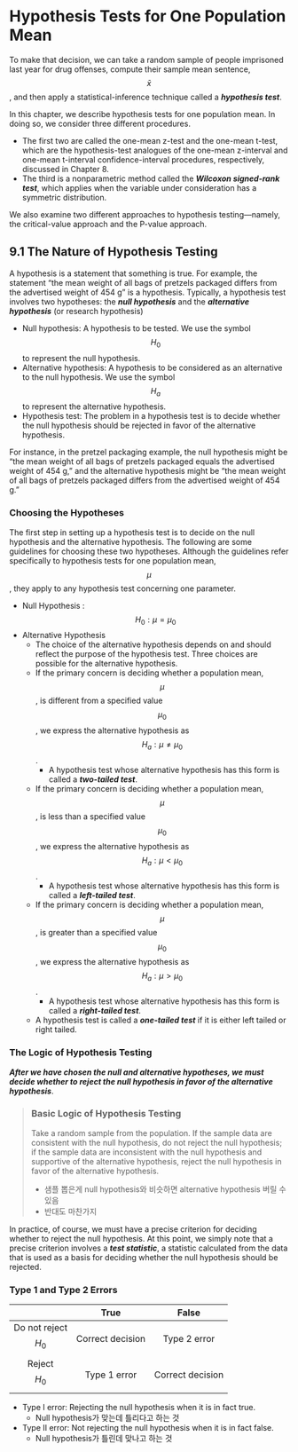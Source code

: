 # Hypothesis Tests for One Population Mean

To make that decision, we can take a random sample of people imprisoned last year for drug offenses, compute their sample mean sentence, $$\bar{x}$$, and then apply a statistical-inference technique called a ***hypothesis test***.

In this chapter, we describe hypothesis tests for one population mean. In doing so, we consider three different procedures.

- The first two are called the one-mean z-test and the one-mean t-test, which are the hypothesis-test analogues of the one-mean z-interval and one-mean t-interval confidence-interval procedures, respectively, discussed in Chapter 8.
- The third is a nonparametric method called the ***Wilcoxon signed-rank test***, which applies when the variable under consideration has a symmetric distribution.

We also examine two different approaches to hypothesis testing—namely, the critical-value approach and the P-value approach.

## 9.1 The Nature of Hypothesis Testing

A hypothesis is a statement that something is true. For example, the statement “the mean weight of all bags of pretzels packaged differs from the advertised weight of 454 g” is a hypothesis. Typically, a hypothesis test involves two hypotheses: the ***null hypothesis*** and the ***alternative hypothesis*** (or research hypothesis)

- Null hypothesis: A hypothesis to be tested. We use the symbol $$H_0$$ to represent the null hypothesis.
- Alternative hypothesis: A hypothesis to be considered as an alternative to the null hypothesis. We use the symbol $$H_a$$ to represent the alternative hypothesis.
- Hypothesis test: The problem in a hypothesis test is to decide whether the null hypothesis should be rejected in favor of the alternative hypothesis.

For instance, in the pretzel packaging example, the null hypothesis might be “the mean weight of all bags of pretzels packaged equals the advertised weight of 454 g,” and the alternative hypothesis might be “the mean weight of all bags of pretzels packaged differs from the advertised weight of 454 g.”

### Choosing the Hypotheses

The first step in setting up a hypothesis test is to decide on the null hypothesis and the alternative hypothesis. The following are some guidelines for choosing these two hypotheses. Although the guidelines refer specifically to hypothesis tests for one population mean, $$\mu$$, they apply to any hypothesis test concerning one parameter.

- Null Hypothesis : $$H_0: \mu = \mu_0$$
- Alternative Hypothesis
  - The choice of the alternative hypothesis depends on and should reflect the purpose of the hypothesis test. Three choices are possible for the alternative hypothesis.
  - If the primary concern is deciding whether a population mean, $$\mu$$, is different from a specified value $$\mu_0$$ , we express the alternative hypothesis as $$H_a: \mu \neq \mu_0$$.
    - A hypothesis test whose alternative hypothesis has this form is called a ***two-tailed test***. 
  - If the primary concern is deciding whether a population mean, $$\mu$$ , is less than a specified value $$μ_0$$, we express the alternative hypothesis as $$H_a: μ < μ_0$$.
    - A hypothesis test whose alternative hypothesis has this form is called a ***left-tailed test***. 
  - If the primary concern is deciding whether a population mean, $$\mu$$ , is greater than a specified value $$\mu_0$$, we express the alternative hypothesis as $$H_a: \mu > \mu_0 $$.
    - A hypothesis test whose alternative hypothesis has this form is called a ***right-tailed test***.
  - A hypothesis test is called a ***one-tailed test*** if it is either left tailed or right tailed.

### The Logic of Hypothesis Testing

***After we have chosen the null and alternative hypotheses, we must decide whether to reject the null hypothesis in favor of the alternative hypothesis***.

> ### Basic Logic of Hypothesis Testing
>
> Take a random sample from the population. If the sample data are consistent with the null hypothesis, do not reject the null hypothesis; if the sample data are inconsistent with the null hypothesis and supportive of the alternative hypothesis, reject the null hypothesis in favor of the alternative hypothesis.
>
> - 샘플 뽑은게 null hypothesis와 비슷하면 alternative hypothesis 버릴 수 있음
> - 반대도 마찬가지

In practice, of course, we must have a precise criterion for deciding whether to reject the null hypothesis. At this point, we simply note that a precise criterion involves a ***test statistic***, a statistic calculated from the data that is used as a basis for deciding whether the null hypothesis should be rejected.

### Type 1 and Type 2 Errors

|                        |       True       |      False       |
| :--------------------: | :--------------: | :--------------: |
| Do not reject $$H_0 $$ | Correct decision |   Type 2 error   |
|    Reject $$H_0 $$     |   Type 1 error   | Correct decision |

- Type I error: Rejecting the null hypothesis when it is in fact true.
  - Null hypothesis가 맞는데 틀리다고 하는 것
- Type II error: Not rejecting the null hypothesis when it is in fact false.
  - Null hypothesis가 틀린데 맞나고 하는 것